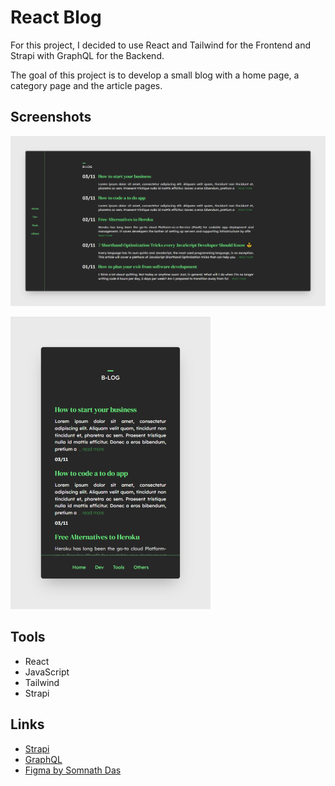 # React Blog

For this project, I decided to use React and Tailwind for the Frontend and Strapi with GraphQL for the Backend. 

The goal of this project is to develop a small blog with a home page, a category page and the article pages.

## Screenshots

![Desktop view](./assets/desktop.png)

![Desktop view](./assets/mobile.png)

## Tools

- React
- JavaScript
- Tailwind 
- Strapi

## Links

- [Strapi](https://strapi.io/)
- [GraphQL](https://graphql.org/)
- [Figma by Somnath Das](https://www.figma.com/community/file/1118764549305878223)